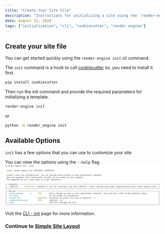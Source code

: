 ```yaml
---
title: "Create Your Site File"
description: "Instructions for initializing a site using the `render-engine init` CLI command, including installation of `cookiecutter` and customization options."
date: August 22, 2024
tags: ["initialization", "cli", "cookiecutter", "render engine"]
---
```

## Create your site file

You can get started quickly using the `render-engine init` cli command.

The `init` command is a hook to call [cookiecutter](https://github.com/cookiecutter/cookiecutter) so, you need to install it first.

```bash
pip install cookiecutter
```

Then run the init command and provide the required parameters for initializing a template.

```bash
render-engine init
```

or

```bash
python -m render_engine init
```

## Available Options

`init` has a few options that you can use to customize your site

You can view the options using the `--help` flag.
![render-engine init --help](../assets/render-engine-init-help.png)

Visit the [CLI - init](../cli.md) page for more information.

### Continue to [Simple Site Layout](layout.md)
